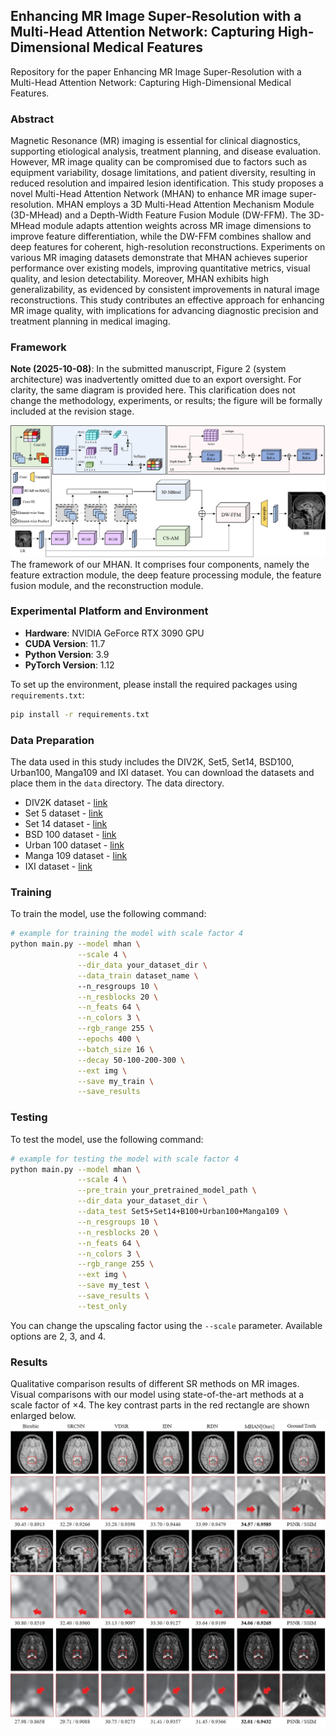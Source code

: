 ## Enhancing MR Image Super-Resolution with a Multi-Head Attention Network: Capturing High-Dimensional Medical Features

Repository for the paper Enhancing MR Image Super-Resolution with a Multi-Head Attention Network: Capturing High-Dimensional Medical Features.

### Abstract
Magnetic Resonance (MR) imaging is essential for clinical diagnostics, supporting etiological analysis, treatment planning, and disease evaluation. However, MR image quality can be compromised due to factors such as equipment variability, dosage limitations, and patient diversity, resulting in reduced resolution and impaired lesion identification. This study proposes a novel Multi-Head Attention Network (MHAN) to enhance MR image super-resolution. MHAN employs a 3D Multi-Head Attention Mechanism Module (3D-MHead) and a Depth-Width Feature Fusion Module (DW-FFM). The 3D-MHead module adapts attention weights across MR image dimensions to improve feature differentiation, while the DW-FFM combines shallow and deep features for coherent, high-resolution reconstructions. Experiments on various MR imaging datasets demonstrate that MHAN achieves superior performance over existing models, improving quantitative metrics, visual quality, and lesion detectability. Moreover, MHAN exhibits high generalizability, as evidenced by consistent improvements in natural image reconstructions. This study contributes an effective approach for enhancing MR image quality, with implications for advancing diagnostic precision and treatment planning in medical imaging.

### Framework
**Note (2025-10-08)**: In the submitted manuscript, Figure 2 (system architecture) was inadvertently omitted due to an export oversight. For clarity, the same diagram is provided here. This clarification does not change the methodology, experiments, or results; the figure will be formally included at the revision stage.

![](framework.jpg)
The framework of our MHAN. It comprises four components, namely the feature extraction module, the deep feature processing module, the feature fusion module, and the reconstruction module.

### Experimental Platform and Environment

- **Hardware**: NVIDIA GeForce RTX 3090 GPU
- **CUDA Version**: 11.7
- **Python Version**: 3.9
- **PyTorch Version**: 1.12

To set up the environment, please install the required packages using `requirements.txt`:

```bash
pip install -r requirements.txt
```


### Data Preparation

The data used in this study includes the DIV2K, Set5, Set14, BSD100, Urban100, Manga109 and IXI dataset. You can download the datasets and place them in the `data` directory. The data directory.

- DIV2K dataset - [link](https://data.vision.ee.ethz.ch/cvl/DIV2K/)
- Set 5 dataset - [link](https://uofi.box.com/shared/static/kfahv87nfe8ax910l85dksyl2q212voc.zip)
- Set 14 dataset - [link](https://uofi.box.com/shared/static/igsnfieh4lz68l926l8xbklwsnnk8we9.zip)
- BSD 100 dataset - [link](https://uofi.box.com/shared/static/qgctsplb8txrksm9to9x01zfa4m61ngq.zip)
- Urban 100 dataset - [link](https://uofi.box.com/shared/static/65upg43jjd0a4cwsiqgl6o6ixube6klm.zip)
- Manga 109 dataset - [link](http://www.manga109.org/en/)
- IXI dataset - [link](https://brain-development.org/ixi-dataset/)


### Training

To train the model, use the following command:

```bash
# example for training the model with scale factor 4
python main.py --model mhan \
               --scale 4 \
               --dir_data your_dataset_dir \
               --data_train dataset_name \ 
               --n_resgroups 10 \
               --n_resblocks 20 \
               --n_feats 64 \
               --n_colors 3 \
               --rgb_range 255 \
               --epochs 400 \
               --batch_size 16 \
               --decay 50-100-200-300 \
               --ext img \
               --save my_train \
               --save_results
```

### Testing

To test the model, use the following command:

```bash
# example for testing the model with scale factor 4
python main.py --model mhan \
               --scale 4 \
               --pre_train your_pretrained_model_path \
               --dir_data your_dataset_dir \
               --data_test Set5+Set14+B100+Urban100+Manga109 \
               --n_resgroups 10 \
               --n_resblocks 20 \
               --n_feats 64 \
               --n_colors 3 \
               --rgb_range 255 \
               --ext img \
               --save my_test \
               --save_results \
               --test_only
```
You can change the upscaling factor using the `--scale` parameter. Available options are 2, 3, and 4.

### Results

Qualitative comparison results of different SR methods on MR images. Visual comparisons with our model using state-of-the-art methods at a scale factor of ×4. The key contrast parts in the red rectangle are shown enlarged below.![alt text](fig.jpg)
